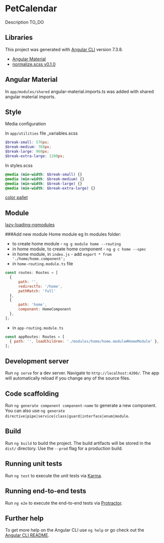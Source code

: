 # PetCalendar

Description TO_DO

## Libraries
This project was generated with [Angular CLI](https://github.com/angular/angular-cli) version 7.3.8.

* [Angular Material](https://material.angular.io/)
* [normalize.scss v0.1.0](https://www.npmjs.com/package/normalize.scss)

## Angular Material
In `app/modules/shared` angular-material.imports.ts was added with shared angular material imports.

## Style
Media configuration

In `app/utilities` file _variables.scss
```scss
$break-small: 576px;
$break-medium: 768px;
$break-large: 960px;
$break-extra-large: 1200px;
```

In styles.scss
```scss
@media (min-width: $break-small) {}
@media (min-width: $break-medium) {}
@media (min-width: $break-large) {}
@media (min-width: $break-extra-large) {}
```
[color pallet](http://color.romanuke.com/tsvetovaya-palitra-2273/)

## Module
[lazy-loading-ngmodules](https://angular.io/guide/lazy-loading-ngmodules)

###Add new module
Home module eg
In modules folder:

* to create home module - `ng g module home --routing`
* in home module, to create home component - `ng g c home --spec`
* in home module, in `index.js` - add `export * from './home/home.component';`
* in `home-routing.module.ts` file

```javascript
const routes: Routes = [
  {
      path: '',
      redirectTo: '/home',
      pathMatch: 'full'
  },
  {
      path: 'home',
      component: HomeComponent
  },
];
```
* in `app-routing.module.ts`

```javascript
const appRoutes: Routes = [
  { path: '', loadChildren: './modules/home/home.module#HomeModule' },
];
```

## Development server

Run `ng serve` for a dev server. Navigate to `http://localhost:4200/`. The app will automatically reload if you change any of the source files.

## Code scaffolding

Run `ng generate component component-name` to generate a new component. You can also use `ng generate directive|pipe|service|class|guard|interface|enum|module`.

## Build

Run `ng build` to build the project. The build artifacts will be stored in the `dist/` directory. Use the `--prod` flag for a production build.

## Running unit tests

Run `ng test` to execute the unit tests via [Karma](https://karma-runner.github.io).

## Running end-to-end tests

Run `ng e2e` to execute the end-to-end tests via [Protractor](http://www.protractortest.org/).

## Further help

To get more help on the Angular CLI use `ng help` or go check out the [Angular CLI README](https://github.com/angular/angular-cli/blob/master/README.md).
